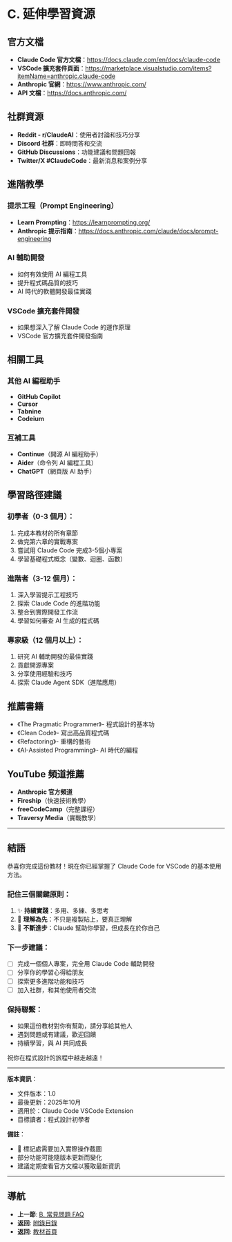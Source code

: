 # C. 延伸學習資源

## 官方文檔

- **Claude Code 官方文檔**：https://docs.claude.com/en/docs/claude-code
- **VSCode 擴充套件頁面**：https://marketplace.visualstudio.com/items?itemName=anthropic.claude-code
- **Anthropic 官網**：https://www.anthropic.com/
- **API 文檔**：https://docs.anthropic.com/

## 社群資源

- **Reddit - r/ClaudeAI**：使用者討論和技巧分享
- **Discord 社群**：即時問答和交流
- **GitHub Discussions**：功能建議和問題回報
- **Twitter/X #ClaudeCode**：最新消息和案例分享

## 進階教學

### 提示工程（Prompt Engineering）
- **Learn Prompting**：https://learnprompting.org/
- **Anthropic 提示指南**：https://docs.anthropic.com/claude/docs/prompt-engineering

### AI 輔助開發
- 如何有效使用 AI 編程工具
- 提升程式碼品質的技巧
- AI 時代的軟體開發最佳實踐

### VSCode 擴充套件開發
- 如果想深入了解 Claude Code 的運作原理
- VSCode 官方擴充套件開發指南

## 相關工具

### 其他 AI 編程助手
- **GitHub Copilot**
- **Cursor**
- **Tabnine**
- **Codeium**

### 互補工具
- **Continue**（開源 AI 編程助手）
- **Aider**（命令列 AI 編程工具）
- **ChatGPT**（網頁版 AI 助手）

## 學習路徑建議

### 初學者（0-3 個月）：
1. 完成本教材的所有章節
2. 做完第六章的實戰專案
3. 嘗試用 Claude Code 完成3-5個小專案
4. 學習基礎程式概念（變數、迴圈、函數）

### 進階者（3-12 個月）：
1. 深入學習提示工程技巧
2. 探索 Claude Code 的進階功能
3. 整合到實際開發工作流
4. 學習如何審查 AI 生成的程式碼

### 專家級（12 個月以上）：
1. 研究 AI 輔助開發的最佳實踐
2. 貢獻開源專案
3. 分享使用經驗和技巧
4. 探索 Claude Agent SDK（進階應用）

## 推薦書籍

- 《The Pragmatic Programmer》- 程式設計的基本功
- 《Clean Code》- 寫出高品質程式碼
- 《Refactoring》- 重構的藝術
- 《AI-Assisted Programming》- AI 時代的編程

## YouTube 頻道推薦

- **Anthropic 官方頻道**
- **Fireship**（快速技術教學）
- **freeCodeCamp**（完整課程）
- **Traversy Media**（實戰教學）

---

## 結語

恭喜你完成這份教材！現在你已經掌握了 Claude Code for VSCode 的基本使用方法。

### 記住三個關鍵原則：
1. ✨ **持續實踐**：多用、多練、多思考
2. 🧠 **理解為先**：不只是複製貼上，要真正理解
3. 🚀 **不斷進步**：Claude 幫助你學習，但成長在於你自己

### 下一步建議：
- [ ] 完成一個個人專案，完全用 Claude Code 輔助開發
- [ ] 分享你的學習心得給朋友
- [ ] 探索更多進階功能和技巧
- [ ] 加入社群，和其他使用者交流

### 保持聯繫：
- 如果這份教材對你有幫助，請分享給其他人
- 遇到問題或有建議，歡迎回饋
- 持續學習，與 AI 共同成長

祝你在程式設計的旅程中越走越遠！

---

**版本資訊**：
- 文件版本：1.0
- 最後更新：2025年10月
- 適用於：Claude Code VSCode Extension
- 目標讀者：程式設計初學者

**備註**：
- 📸 標記處需要加入實際操作截圖
- 部分功能可能隨版本更新而變化
- 建議定期查看官方文檔以獲取最新資訊

---

## 導航

- **上一節**: [B. 常見問題 FAQ](./B-faq.md)
- **返回**: [附錄目錄](./README.md)
- **返回**: [教材首頁](../../README.md)
